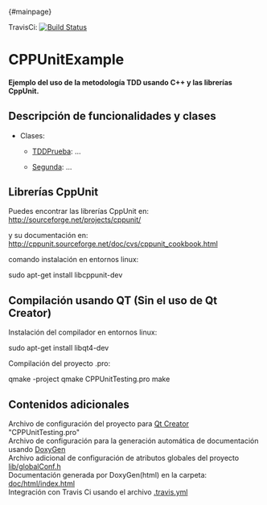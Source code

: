 {#mainpage}

TravisCi: [![Build Status](https://travis-ci.org/wyllman/CPPUnitExample.svg?branch=master)](https://travis-ci.org/wyllman/CPPUnitExample)

CPPUnitExample
==============

#### Ejemplo del uso de la metodología TDD usando C++ y las librerías CppUnit.

Descripción de funcionalidades y clases
---------------
- Clases:
  - [TDDPrueba](http://wyllman.github.io/CPPUnitExample/doc/html/class_t_d_d_prueba.html): ...

  - [Segunda](http://wyllman.github.io/CPPUnitExample/doc/html/class_segunda.html): ...

Librerías CppUnit
---------------

Puedes encontrar las librerías CppUnit en: <br>
http://sourceforge.net/projects/cppunit/

y su documentación en: <br>
http://cppunit.sourceforge.net/doc/cvs/cppunit_cookbook.html

comando instalación en entornos linux:<br>

   sudo apt-get install libcppunit-dev

Compilación usando QT (Sin el uso de Qt Creator)
------------------------------------------------

Instalación del compilador en entornos linux:<br>

   sudo apt-get install libqt4-dev

Compilación del proyecto .pro: <br>

   qmake -project
   qmake CPPUnitTesting.pro
   make

Contenidos adicionales
----------------------
Archivo de configuración del proyecto para [Qt Creator](https://qt-project.org/) "CPPUnitTesting.pro" <br>
Archivo de configuración para la generación automática de documentación usando [DoxyGen](http://www.doxygen.org/) <br>
Archivo adicional de configuración de atributos globales del proyecto  [lib/globalConf.h](http://wyllman.github.io/CPPUnitExample/doc/html/global_conf_8h.html)<br>
Documentación generada por DoxyGen(html) en la carpeta: [doc/html/index.html](http://wyllman.github.io/CPPUnitExample/doc/html/index.html)<br>
Integración con Travis Ci usando el archivo [.travis.yml](https://github.com/wyllman/CPPUnitExample/blob/master/.travis.yml)
